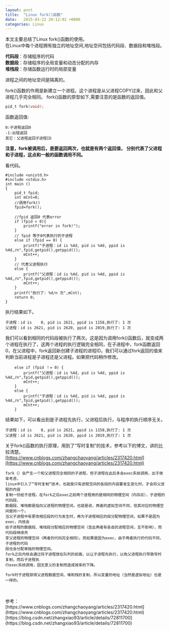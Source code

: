 ```yaml
---
layout: post
title:  "Linux fork()函数"
date:   2015-03-22 20:12:01 +0800
categories: Linux
---
```

本文主要总结了Linux fork()函数的使用。<br>
在Linux中每个进程拥有独立的地址空间,地址空间包括代码段、数据段和堆栈段。<br>

**代码段**：存储程序的代码<br>
**数据段**：存储程序的全局变量和动态分配的内存<br>
**堆栈段**：存储函数运行时的局部变量<br>

进程之间的地址空间是隔离的。

fork()函数的作用是新建立一个进程。这个进程是从父进程COPY过来，因此和父进程几乎完全相同。
fork()函数的原型如下,需要注意的是函数的返回值。
```c
pid_t fork(void);
```
函数返回值:
```
0:子进程返回0
-1:出错返回
其它：父进程返回子进程ID
```
**注意，fork被调用后，是要返回两次，也就是有两个返回值，**
**分别代表了父进程和子进程，这点和一般的函数调用不同。**

看代码。
```
#include <unistd.h>  
#include <stdio.h>   
int main ()   
{   
    pid_t fpid; 
    int mCnt=0; 
    //调用fork()
    fpid=fork();
 
    //fpid 返回0 代表error
    if (fpid < 0){   
        printf("error in fork!"); 
    }  
    // fpid 等于0代表执行的子进程
    else if (fpid == 0) {  
        printf("子进程：id is %4d, pid is %4d, ppid is %4d,/n",fpid,getpid(),getppid());   
        mCnt++;  
    }  
    // 代表父进程执行
    else {  
        printf("父进程：id is %4d, pid is %4d, ppid is %4d,/n",fpid,getpid(),getppid());   
        mCnt++;  
    }  
    printf("执行了: %d/n 次",mCnt);  
    return 0;     
} 
```
执行结果如下。

```
子进程：id is    0, pid is 2621, ppid is 1158,执行了: 1 次
父进程：id is 2621, pid is 2620, ppid is 2019,执行了: 1 次

```
我们可以看到相同的代码段被执行了两次。这是因为调用fork()函数后，就变成两个进程在执行了，这两个进程的执行逻辑完全相同，在子进程中，fork函数返回0，在父进程中，fork返回新创建子进程的进程ID。我们可以通过fork返回的值来判断当前进程是子进程还是父进程。如果把代码稍作修改。
```
    else if (fpid ！= 0) {  
        printf("父进程：id is %4d, pid is %4d, ppid is %4d,/n",fpid,getpid(),getppid());   
        mCnt++;  
    }  
    else {  
        printf("子进程：id is %4d, pid is %4d, ppid is %4d,/n",fpid,getpid(),getppid());   
        mCnt++;  
    } 
```
结果如下，可以看出到是子进程先执行，父进程后执行，与程序的执行顺序无关。
```
子进程：id is    0, pid is 2621, ppid is 1158,执行了: 1 次
父进程：id is 2621, pid is 2620, ppid is 2019,执行了: 1 次
```
关于fork()函数的执行原理，用到了“写时复制”的技术，参考以下的博文，讲的比较清楚。<br>
[https://www.cnblogs.com/zhangchaoyang/articles/2317420.html](https://www.cnblogs.com/zhangchaoyang/articles/2317420.html)

```
fork（）会产生一个和父进程完全相同的子进程，但子进程在此后多会exec系统调用，出于效率考虑，
linux中引入了“写时复制“技术，也就是只有进程空间的各段的内容要发生变化时，才会将父进程的内容
复制一份给子进程。在fork之后exec之前两个进程用的是相同的物理空间（内存区），子进程的代码段、
数据段、堆栈都是指向父进程的物理空间，也就是说，两者的虚拟空间不同，但其对应的物理空间是同一个。
当父子进程中有更改相应段的行为发生时，再为子进程相应的段分配物理空间，如果不是因为exec，内核会
给子进程的数据段、堆栈段分配相应的物理空间（至此两者有各自的进程空间，互不影响），而代码段继续共
享父进程的物理空间（两者的代码完全相同）。而如果是因为exec，由于两者执行的代码不同，子进程的代码
段也会分配单独的物理空间。
fork之后内核会通过将子进程放在队列的前面，以让子进程先执行，以免父进程执行导致写时复制，而后子进程执
行exec系统调用，因无意义的复制而造成效率的下降。

fork时子进程获得父进程数据空间、堆和栈的复制，所以变量的地址（当然是虚拟地址）也是一样的。
```

<br>
<br>
参考：<br>
[https://www.cnblogs.com/zhangchaoyang/articles/2317420.html](https://www.cnblogs.com/zhangchaoyang/articles/2317420.html)
[https://blog.csdn.net/zhangxiao93/article/details/72811700](https://blog.csdn.net/zhangxiao93/article/details/72811700)
<br>
